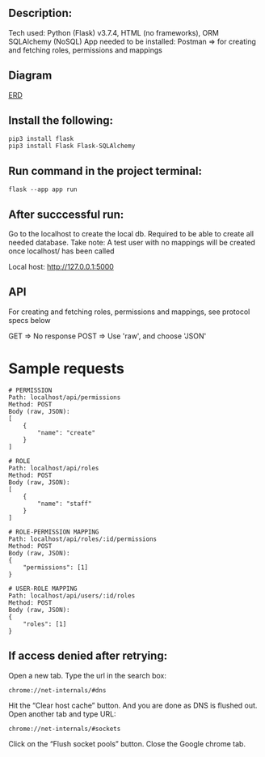## Description:
Tech used: Python (Flask) v3.7.4, HTML (no frameworks), ORM SQLAlchemy (NoSQL)
App needed to be installed: Postman => for creating and fetching roles, permissions and mappings

## Diagram

[ERD](https://drive.google.com/file/d/1m2gEGQEVJLg7JmyPKP2T86vOfB8gwQVD/view?usp=sharing)

## Install the following:

```
pip3 install flask
pip3 install Flask Flask-SQLAlchemy
```

## Run command in the project terminal:
```
flask --app app run
```

## After succcessful run:
Go to the localhost to create the local db. Required to be able to create all needed database.
Take note: A test user with no mappings will be created once localhost/ has been called

Local host: http://127.0.0.1:5000

## API
For creating and fetching roles, permissions and mappings, see protocol specs below

GET => No response
POST => Use 'raw', and choose 'JSON'

# Sample requests
```
# PERMISSION
Path: localhost/api/permissions
Method: POST
Body (raw, JSON):
[
    {
        "name": "create"
    }
]

# ROLE
Path: localhost/api/roles
Method: POST
Body (raw, JSON):
[
    {
        "name": "staff"
    }
]

# ROLE-PERMISSION MAPPING
Path: localhost/api/roles/:id/permissions
Method: POST
Body (raw, JSON):
{
    "permissions": [1]
}

# USER-ROLE MAPPING
Path: localhost/api/users/:id/roles
Method: POST
Body (raw, JSON):
{
    "roles": [1]
}

```

## If access denied after retrying:
Open a new tab.
Type the url in the search box:
```
chrome://net-internals/#dns
```
Hit the “Clear host cache” button.
And you are done as DNS is flushed out.
Open another tab and type URL:
```
chrome://net-internals/#sockets
```
Click on the “Flush socket pools” button.
Close the Google chrome tab.